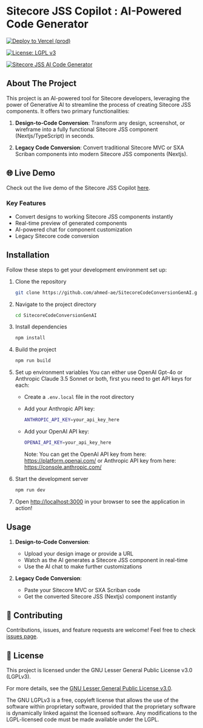 # Sitecore JSS Copilot : AI-Powered Code Generator

[![Deploy to Vercel (prod)](https://github.com/ahmed-ae/SitecoreCodeConversionGenAI/actions/workflows/prod-deploy.yml/badge.svg?branch=main)](https://github.com/ahmed-ae/SitecoreCodeConversionGenAI/actions/workflows/prod-deploy.yml)

[![License: LGPL v3](https://img.shields.io/badge/License-LGPL%20v3-blue.svg)](https://www.gnu.org/licenses/lgpl-3.0)

[![Sitecore JSS AI Code Generator](https://i.postimg.cc/85zF8pCD/image.png)](https://postimg.cc/f31WmhXg)


## About The Project

This project is an AI-powered tool for Sitecore developers, leveraging the power of Generative AI to streamline the process of creating Sitecore JSS components. It offers two primary functionalities:

1. **Design-to-Code Conversion**: Transform any design, screenshot, or wireframe into a fully functional Sitecore JSS component (Nextjs/TypeScript) in seconds.

2. **Legacy Code Conversion**: Convert traditional Sitecore MVC or SXA Scriban components into modern Sitecore JSS components (Nextjs).

## 🌐 Live Demo

Check out the live demo of the Sitecore JSS Copilot [here](https://jss-copilot.vercel.app/).

### Key Features

- Convert designs to working Sitecore JSS components instantly
- Real-time preview of generated components
- AI-powered chat for component customization
- Legacy Sitecore code conversion

## Installation

Follow these steps to get your development environment set up:

1. Clone the repository

   ```bash
   git clone https://github.com/ahmed-ae/SitecoreCodeConversionGenAI.git
   ```

2. Navigate to the project directory

   ```bash
   cd SitecoreCodeConversionGenAI
   ```

3. Install dependencies

   ```bash
   npm install
   ```

4. Build the project

   ```bash
   npm run build
   ```

5. Set up environment variables
   You can either use OpenAI Gpt-4o or Anthropic Claude 3.5 Sonnet or both, first you need to get API keys for each:

   - Create a `.env.local` file in the root directory
   - Add your Anthropic API key:
     ```bash
     ANTHROPIC_API_KEY=your_api_key_here
     ```
   - Add your OpenAI API key:

     ```bash
     OPENAI_API_KEY=your_api_key_here
     ```

     Note: You can get the OpenAI API key from here: https://platform.openai.com/ or Anthropic API key from here: https://console.anthropic.com/

6. Start the development server

   ```bash
   npm run dev
   ```

7. Open [http://localhost:3000](http://localhost:3000) in your browser to see the application in action!

## Usage

1. **Design-to-Code Conversion**:

   - Upload your design image or provide a URL
   - Watch as the AI generates a Sitecore JSS component in real-time
   - Use the AI chat to make further customizations

2. **Legacy Code Conversion**:
   - Paste your Sitecore MVC or SXA Scriban code
   - Get the converted Sitecore JSS (Nextjs) component instantly

## 🤝 Contributing

Contributions, issues, and feature requests are welcome! Feel free to check [issues page](https://github.com/ahmed-ae/SitecoreCodeConversionGenAI/issues).

## 📝 License

This project is licensed under the GNU Lesser General Public License v3.0 (LGPLv3).

For more details, see the [GNU Lesser General Public License v3.0](https://choosealicense.com/licenses/lgpl-3.0/).

The GNU LGPLv3 is a free, copyleft license that allows the use of the software within proprietary software, provided that the proprietary software is dynamically linked against the licensed software. Any modifications to the LGPL-licensed code must be made available under the LGPL.
